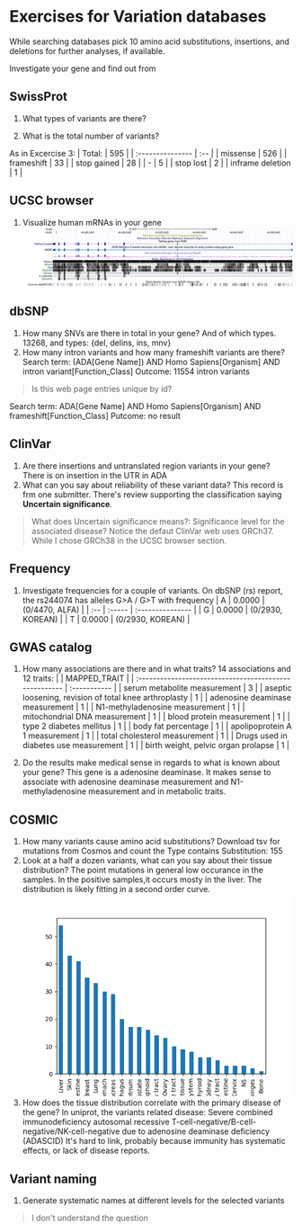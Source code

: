 # Exercises for Variation databases

While searching databases pick 10 amino acid substitutions, insertions, and deletions for further analyses, if available.

Investigate your gene and find out from

## SwissProt

1. What types of variants are there?

2. What is the total number of variants?

As in Excercise 3:
| Total:           | 595 |
| :--------------- | :-- |
| missense         | 526 |
| frameshift       | 33  |
| stop gained      | 28  |
| -                | 5   |
| stop lost        | 2   |
| inframe deletion | 1   |

## UCSC browser

1. Visualize human mRNAs in your gene
![ADA ucsc](figures/hgt_genome_euro_ada.png)

## dbSNP

1. How many SNVs are there in total in your gene? And of which types.
13268, and types: {del, delins, ins, mnv}
2. How many intron variants and how many frameshift variants are there?
Search term: (ADA[Gene Name]) AND Homo Sapiens[Organism] AND intron variant[Function_Class]
Outcome: 11554 intron variants

>Is this web page entries unique by id?

Search term: ADA[Gene Name] AND Homo Sapiens[Organism] AND frameshift[Function_Class]
Putcome: no result

## ClinVar

1. Are there insertions and untranslated region variants in your gene?
There is on insertion in the UTR in ADA
2. What can you say about reliability of these variant data?
This record is frm one submitter. There's review supporting the classification saying
**Uncertain significance**.

> What does Uncertain significance means?: Significance level for the associated disease?
> Notice the defaut ClinVar web uses GRCh37. While I chose GRCh38 in the UCSC browser section.

## Frequency

1. Investigate frequencies for a couple of variants.
On dbSNP (rs) report, the rs244074 has alleles G>A / G>T with frequency
| A   | 0.0000 | (0/4470, ALFA)   |
| :-- | :----- | :--------------- |
| G   | 0.0000 | (0/2930, KOREAN) |
| T   | 0.0000 | (0/2930, KOREAN) |

## GWAS catalog

1. How many associations are there and in what traits?
14 associations and 12 traits:
|                                                        | MAPPED_TRAIT |
| :----------------------------------------------------- | :----------- |
| serum metabolite measurement                           | 3            |
| aseptic loosening, revision of total knee arthroplasty | 1            |
| adenosine deaminase measurement                        | 1            |
| N1-methyladenosine measurement                         | 1            |
| mitochondrial DNA measurement                          | 1            |
| blood protein measurement                              | 1            |
| type 2 diabetes mellitus                               | 1            |
| body fat percentage                                    | 1            |
| apolipoprotein A 1 measurement                         | 1            |
| total cholesterol measurement                          | 1            |
| Drugs used in diabetes use measurement                 | 1            |
| birth weight, pelvic organ prolapse                    | 1            |

2. Do the results make medical sense in regards to what is known about your gene?
This gene is a adenosine deaminase. It makes sense to associate with adenosine deaminase measurement and N1-methyladenosine measurement and in metabolic traits.

## COSMIC

1. How many variants cause amino acid substitutions?
Download tsv for mutations from Cosmos and count the Type contains Substitution: 155
2. Look at a half a dozen variants, what can you say about their tissue distribution?
The point mutations in general low occurance in the samples. In the positive samples,it occurs mosty in the liver. The distribution is likely fitting in a second order curve.
![cosmos tissue distribution](figures/cosmos_tissue.png)
3. How does the tissue distribution correlate with the primary disease of the gene?
In uniprot, the variants related disease: Severe combined immunodeficiency autosomal recessive T-cell-negative/B-cell-negative/NK-cell-negative due to adenosine deaminase deficiency (ADASCID)
It's hard to link, probably because immunity has systematic effects, or lack of disease reports.

## Variant naming

1. Generate systematic names at different levels for the selected variants

> I don't understand the question